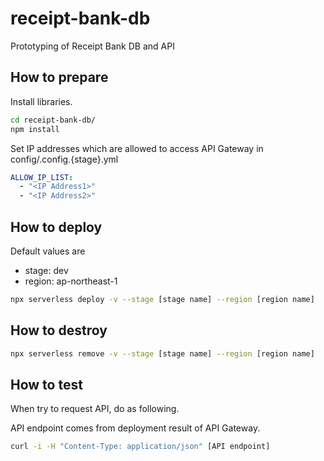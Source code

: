 # receipt-bank-db

Prototyping of Receipt Bank DB and API

## How to prepare

Install libraries.

```bash
cd receipt-bank-db/
npm install
```

Set IP addresses which are allowed to access API Gateway in config/.config.{stage}.yml

```yml
ALLOW_IP_LIST:
  - "<IP Address1>"
  - "<IP Address2>"
```

## How to deploy

Default values are

- stage: dev
- region: ap-northeast-1

```bash
npx serverless deploy -v --stage [stage name] --region [region name]
```

## How to destroy

```bash
npx serverless remove -v --stage [stage name] --region [region name]
```

## How to test

When try to request API, do as following.

API endpoint comes from deployment result of API Gateway.

```bash
curl -i -H "Content-Type: application/json" [API endpoint]
```
